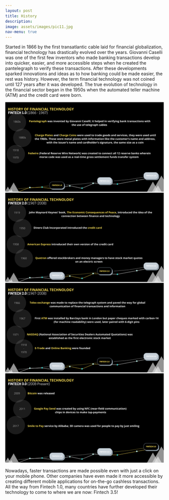 ```yaml
---
layout: post
title: History
description: 
image: assets/images/pic11.jpg
nav-menu: true
---
```


Started in 1866 by the first transatlantic cable laid for financial globalization, financial technology has drastically evolved over the years. Giovanni Caselli was one of the first few inventors who made banking transactions develop into quicker, easier, and more accessible steps when he created the pantelegraph to verify these transactions. After these developments sparked innovations and ideas as to how banking could be made easier, the rest was history. However, the term financial technology was not coined until 127 years after it was developed. The true evolution of technology in the financial sector began in the 1950s when the automated teller machine (ATM) and the credit card were born. 

<span class="image main">
                    <img src="assets/images/1.png" alt="">
                </span>
<span class="image main">
                    <img src="assets/images/2.png" alt="">
                </span>
<span class="image main">
                    <img src="assets/images/3.png" alt="">
                </span>
<span class="image main">
                    <img src="assets/images/4.png" alt="">
                </span> 

Nowadays, faster transactions are made possible even with just a click on your mobile phone. Other companies have even made it more accessible by creating different mobile applications for on-the-go cashless transactions. All the way from Fintech 1.0, many countries have further developed their technology to come to where we are now: Fintech 3.5!
